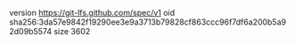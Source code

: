 version https://git-lfs.github.com/spec/v1
oid sha256:3da57e9842f19290ee3e9a3713b79828cf863ccc96f7df6a200b5a92d09b5574
size 3602
